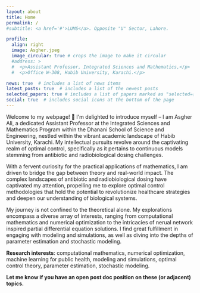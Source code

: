 ```yaml
---
layout: about
title: Home
permalink: /
#subtitle: <a href='#'>LUMS</a>. Opposite "U" Sector, Lahore.

profile:
  align: right
  image: Asgher.jpeg
  image_circular: true # crops the image to make it circular
  #address: >
  #  <p>Assistant Professor, Integrated Sciences and Mathematics,</p>
  #  <p>Office W-308, Habib University, Karachi.</p>

news: true  # includes a list of news items
latest_posts: true  # includes a list of the newest posts
selected_papers: true # includes a list of papers marked as "selected={true}"
social: true  # includes social icons at the bottom of the page
---
```


Welcome to my webpage! :wave: I'm delighted to introduce myself – I am Asgher Ali, a dedicated Assistant Professor at the Integrated Sciences and Mathematics Program within the Dhanani School of Science and Engineering, nestled within the vibrant academic landscape of Habib University, Karachi. My intellectual pursuits revolve around the captivating realm of optimal control, specifically as it pertains to continuous models stemming from antibiotic and radiobiological dosing challenges.

With a fervent curiosity for the practical applications of mathematics, I am driven to bridge the gap between theory and real-world impact. The complex landscapes of antibiotic and radiobiological dosing have captivated my attention, propelling me to explore optimal control methodologies that hold the potential to revolutionize healthcare strategies and deepen our understanding of biological systems.

My journey is not confined to the theoretical alone. My explorations encompass a diverse array of interests, ranging from computational mathematics and numerical optimization to the intricacies of nerual network inspired partial differential equation solutions. I find great fulfillment in engaging with modeling and simulations, as well as diving into the depths of parameter estimation and stochastic modeling.

<p><strong>Research interests</strong>: computational mathematics, numerical optimization, machine learning for public health, modeling and simulations, optimal control theory, parameter estimation, stochastic modeling.

<p><strong>Let me know if you have an open post doc position on these (or adjacent) topics.</strong> 